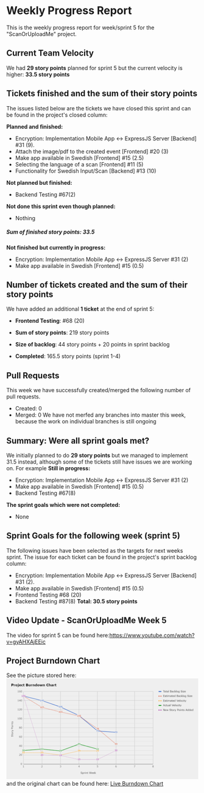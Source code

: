 # Weekly Progress Report

This is the weekly progress report for week/sprint 5 for the "ScanOrUploadMe" project.

## Current Team Velocity

We had **29 story points** planned for sprint 5 but the current velocity is higher: **33.5 story points**

## Tickets finished and the sum of their story points

The issues listed below are the tickets we have closed this sprint and can be found in the project's closed column:

**Planned and finished:**

- Encryption: Implementation Mobile App <-> ExpressJS Server [Backend] #31 (9).
- Attach the image/pdf to the created event [Frontend] #20 (3)
- Make app available in Swedish [Frontend] #15 (2.5)
- Selecting the language of a scan [Frontend] #11 (5)
- Functionality for Swedish Input/Scan [Backend] #13 (10)



**Not planned but finished:**
- Backend Testing #67(2)

**Not done this sprint even though planned:**

- Nothing 

#####  Sum of finished story points: 33.5

**Not finished but currently in progress:**

- Encryption: Implementation Mobile App <-> ExpressJS Server #31 (2)
- Make app available in Swedish [Frontend] #15 (0.5)

## Number of tickets created and the sum of their story points

We have added an additional **1 ticket** at the end of sprint 5:
- **Frontend Testing**: #68 (20)


- **Sum of story points**: 219 story points
- **Size of backlog**: 44 story points + 20 points in sprint backlog
- **Completed**: 165.5 story points (sprint 1-4)
## Pull Requests

This week we have successfully created/merged the following number of pull requests.

- Created: 0
- Merged: 0
We have not merfed any branches into master this week, because the work on individual branches is still ongoing 
## Summary: Were all sprint goals met?

We initially planned to do **29 story points** but we managed to implement 31.5 instead, although some of the tickets still have issues we are working on. For example
**Still in progress:**

- Encryption: Implementation Mobile App <-> ExpressJS Server #31 (2)
- Make app available in Swedish [Frontend] #15 (0.5)
- Backend Testing #67(8)

**The sprint goals which were not completed:**

- None
## Sprint Goals for the following week (sprint 5)

The following issues have been selected as the targets for next weeks sprint. The issue for each ticket can be found in the project's sprint backlog column:

- Encryption: Implementation Mobile App <-> ExpressJS Server [Backend] #31 (2).
- Make app available in Swedish [Frontend] #15 (0.5)
- Frontend Testing #68 (20)
- Backend Testing #87(8)
**Total: 30.5 story points**

## Video Update - ScanOrUploadMe Week 5

The video for sprint 5 can be found here:https://www.youtube.com/watch?v=gyAHXAjEEic

## Project Burndown Chart
See the picture stored here: ![Burndown Chart Sprint 5](./burndown_chart_numero_cinco.png) and the original chart can be found here: [Live Burndown Chart](https://docs.google.com/spreadsheets/d/12GmSHIXMWHx2LpgqF7Fsc416dBMk8yJf_pnBWDaJ7bY/edit?usp=sharing)

